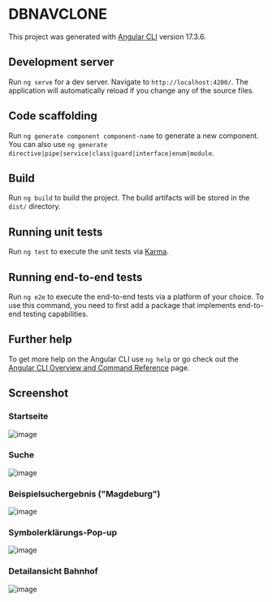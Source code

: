 # DBNAVCLONE

This project was generated with [Angular CLI](https://github.com/angular/angular-cli) version 17.3.6.

## Development server

Run `ng serve` for a dev server. Navigate to `http://localhost:4200/`. The application will automatically reload if you change any of the source files.

## Code scaffolding

Run `ng generate component component-name` to generate a new component.
You can also use `ng generate directive|pipe|service|class|guard|interface|enum|module`.

## Build

Run `ng build` to build the project. 
The build artifacts will be stored in the `dist/` directory.

## Running unit tests

Run `ng test` to execute the unit tests via [Karma](https://karma-runner.github.io).

## Running end-to-end tests

Run `ng e2e` to execute the end-to-end tests via a platform of your choice.
To use this command,
you need to first add a package that implements end-to-end 
testing capabilities.

## Further help

To get more help on the Angular CLI use `ng help` or go check 
out the [Angular CLI Overview and Command Reference](https://angular.io/cli) page.

## Screenshot

### Startseite

![image](https://github.com/tsuki-kami-studios/db-nav-clone-angular/assets/160274072/0bb0e6fd-79cf-43d0-b5fa-e4934609fe3b)

### Suche

![image](https://github.com/tsuki-kami-studios/db-nav-clone-angular/assets/160274072/d8ae09b2-a76f-4bd1-bf69-fc615514348f)

### Beispielsuchergebnis ("Magdeburg")

![image](https://github.com/tsuki-kami-studios/db-nav-clone-angular/assets/160274072/351afa93-b4d2-4a96-920d-0e3bd141c1b3)

### Symbolerklärungs-Pop-up

![image](https://github.com/tsuki-kami-studios/db-nav-clone-angular/assets/160274072/ebac9a80-fcb4-42e4-a490-c2551fbd8c3b)

### Detailansicht Bahnhof

![image](https://github.com/tsuki-kami-studios/db-nav-clone-angular/assets/160274072/bf697125-4a4e-4cae-b469-b8d5394fdb66)


